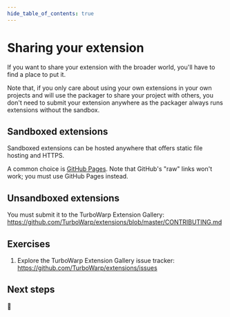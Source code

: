 ```yaml
---
hide_table_of_contents: true
---
```


# Sharing your extension

If you want to share your extension with the broader world, you'll have to find a place to put it.

Note that, if you only care about using your own extensions in your own projects and will use the packager to share your project with others, you don't need to submit your extension anywhere as the packager always runs extensions without the sandbox.

## Sandboxed extensions

Sandboxed extensions can be hosted anywhere that offers static file hosting and HTTPS.

A common choice is [GitHub Pages](https://pages.github.com/). Note that GitHub's "raw" links won't work; you must use GitHub Pages instead.

## Unsandboxed extensions

You must submit it to the TurboWarp Extension Gallery: https://github.com/TurboWarp/extensions/blob/master/CONTRIBUTING.md

## Exercises

1. Explore the TurboWarp Extension Gallery issue tracker: https://github.com/TurboWarp/extensions/issues

## Next steps

🎉
